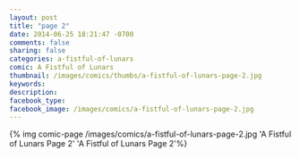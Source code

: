 ```yaml
---
layout: post
title: "page 2"
date: 2014-06-25 18:21:47 -0700
comments: false
sharing: false
categories: a-fistful-of-lunars
comic: A Fistful of Lunars
thumbnail: /images/comics/thumbs/a-fistful-of-lunars-page-2.jpg
keywords: 
description: 
facebook_type: 
facebook_image: /images/comics/a-fistful-of-lunars-page-2.jpg
---
```


{% img comic-page /images/comics/a-fistful-of-lunars-page-2.jpg 'A Fistful of Lunars Page 2' 'A Fistful of Lunars Page 2'%}